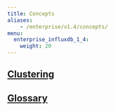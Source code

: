 ```yaml
---
title: Concepts
aliases:
    - /enterprise/v1.4/concepts/
menu:
  enterprise_influxdb_1_4:
    weight: 20
---
```


## [Clustering](/enterprise_influxdb/v1.4/concepts/clustering)
## [Glossary](/enterprise_influxdb/v1.4/concepts/glossary/)
